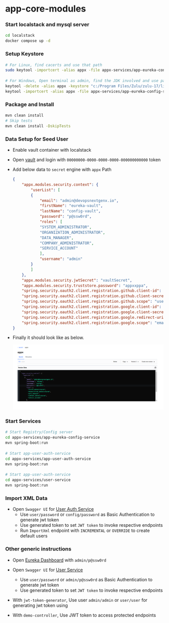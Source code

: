 # app-core-modules

### Start localstack and mysql server

```bash
cd localstack
docker compose up -d
```

### Setup Keystore

```bash
# For Linux, find cacerts and use that path
sudo keytool -importcert -alias appx -file appx-services/app-eureka-config-service/src/main/resources/appx.crt -keystore /etc/ssl/certs/java/cacerts -storepass changeit

# For Windows, Open terminal as admin, find the JDK involved and use path accordingly
keytool -delete -alias appx -keystore "c:/Program Files/Zulu/zulu-17/lib/security/cacerts" -storepass changeit
keytool -importcert -alias appx -file appx-services/app-eureka-config-service/src/main/resources/appx.crt -keystore "c:/Program Files/Zulu/zulu-17/lib/security/cacerts" -storepass changeit
```
### Package and Install

```bash
mvn clean install
# Skip tests
mvn clean install -DskipTests
```

### Data Setup for Seed User

- Enable vault container with localstack
- Open [vault](http://localhost:8200/) and login with `00000000-0000-0000-0000-000000000000` token
- Add below data to `secret` engine with `appx` Path
    ```json
    {
        "appx.modules.security.context": {
            "userList": [
            {
                "email": "admin@devopsnextgenx.io",
                "firstName": "eureka-vault",
                "lastName": "config-vault",
                "password": "p@ssw0rd",
                "roles": [
                "SYSTEM_ADMINISTRATOR",
                "ORGANIZATION_ADMINISTRATOR",
                "DATA_MANAGER",
                "COMPANY_ADMINISTRATOR",
                "SERVICE_ACCOUNT"
                ],
                "username": "admin"
            }
            ]
        },
        "appx.modules.security.jwtSecret": "vaultSecret",
        "appx.modules.security.truststore.password": "appxxppa",
        "spring.security.oauth2.client.registration.github.client-id": "<client-id>",
        "spring.security.oauth2.client.registration.github.client-secret": "<client-secret>",
        "spring.security.oauth2.client.registration.github.scope": "user:email,read:user",
        "spring.security.oauth2.client.registration.google.client-id": "<client-id>",
        "spring.security.oauth2.client.registration.google.client-secret": "<client-id>",
        "spring.security.oauth2.client.registration.google.redirect-uri": "https://react.appx.localtest.me:5000/",
        "spring.security.oauth2.client.registration.google.scope": "email,profile"
    }
    ```
- Finally it should look like as below.

    ![vault-appx](./snaps/vault-appx.png)

### Start Services

```bash
# Start Registry/Config server
cd appx-services/app-eureka-config-service
mvn spring-boot:run

# Start app-user-auth-service
cd appx-services/app-user-auth-service
mvn spring-boot:run

# Start app-user-auth-service
cd appx-services/user-service
mvn spring-boot:run
```

### Import XML Data
- Open `Swagger UI` for [User Auth Service](https://user-auth-service.appx.localtest.me:2001/swagger-ui/index.html)
    - Use `user/password` or `config/password` as Basic Authentication to generate jwt token
    - Use generated token to set `JWT token` to invoke respective endpoints
    - Run `ImportXml` endpoint with `INCREMENTAL` or `OVERRIDE` to create default users

### Other generic instructions

- Open [Eureka Dashboard](https://eureka-config-service.appx.localtest.me:8761/) with `admin/p@ssw0rd`
- Open `Swagger UI` for [User Service](https://user-service.appx.localtest.me:8080/swagger-ui/index.html)
    - Use `user/password` or `admin/p@ssw0rd` as Basic Authentication to generate jwt token
    - Use generated token to set `JWT token` to invoke respective endpoints

- With `jwt-token-generator`, Use user `admin/admin` or `user/user` for generating jwt token using 
- With `demo-controller`, Use JWT token to access protected endpoints